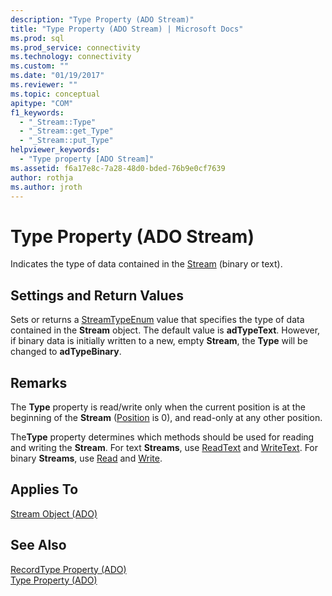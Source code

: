 ```yaml
---
description: "Type Property (ADO Stream)"
title: "Type Property (ADO Stream) | Microsoft Docs"
ms.prod: sql
ms.prod_service: connectivity
ms.technology: connectivity
ms.custom: ""
ms.date: "01/19/2017"
ms.reviewer: ""
ms.topic: conceptual
apitype: "COM"
f1_keywords: 
  - "_Stream::Type"
  - "_Stream::get_Type"
  - "_Stream::put_Type"
helpviewer_keywords: 
  - "Type property [ADO Stream]"
ms.assetid: f6a17e8c-7a28-48d0-bded-76b9e0cf7639
author: rothja
ms.author: jroth
---
```

# Type Property (ADO Stream)
Indicates the type of data contained in the [Stream](../../../ado/reference/ado-api/stream-object-ado.md) (binary or text).  
  
## Settings and Return Values  
 Sets or returns a [StreamTypeEnum](../../../ado/reference/ado-api/streamtypeenum.md) value that specifies the type of data contained in the **Stream** object. The default value is **adTypeText**. However, if binary data is initially written to a new, empty **Stream**, the **Type** will be changed to **adTypeBinary**.  
  
## Remarks  
 The **Type** property is read/write only when the current position is at the beginning of the **Stream** ([Position](../../../ado/reference/ado-api/position-property-ado.md) is 0), and read-only at any other position.  
  
 The**Type** property determines which methods should be used for reading and writing the **Stream**. For text **Streams**, use [ReadText](../../../ado/reference/ado-api/readtext-method.md) and [WriteText](../../../ado/reference/ado-api/writetext-method.md). For binary **Streams**, use [Read](../../../ado/reference/ado-api/read-method.md) and [Write](../../../ado/reference/ado-api/write-method.md).  
  
## Applies To  
 [Stream Object (ADO)](../../../ado/reference/ado-api/stream-object-ado.md)  
  
## See Also  
 [RecordType Property (ADO)](../../../ado/reference/ado-api/recordtype-property-ado.md)   
 [Type Property (ADO)](../../../ado/reference/ado-api/type-property-ado.md)
